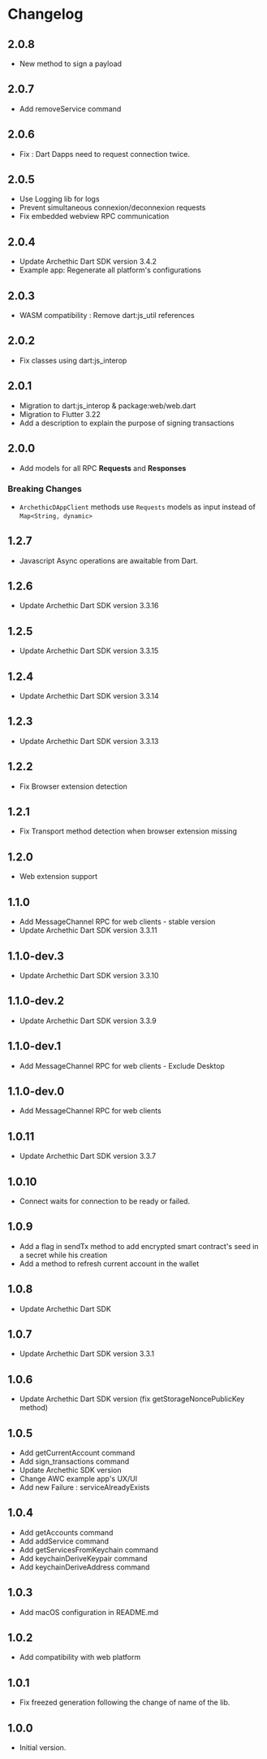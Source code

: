 Changelog
=========
## 2.0.8
- New method to sign a payload

## 2.0.7
- Add removeService command

## 2.0.6
- Fix : Dart Dapps need to request connection twice.

## 2.0.5
- Use Logging lib for logs
- Prevent simultaneous connexion/deconnexion requests
- Fix embedded webview RPC communication

## 2.0.4
- Update Archethic Dart SDK version 3.4.2
- Example app: Regenerate all platform's configurations

## 2.0.3
- WASM compatibility : Remove dart:js_util references

## 2.0.2
- Fix classes using dart:js_interop 

## 2.0.1
- Migration to dart:js_interop & package:web/web.dart
- Migration to Flutter 3.22
- Add a description to explain the purpose of signing transactions

## 2.0.0
- Add models for all RPC **Requests** and **Responses**

### Breaking Changes
- `ArchethicDAppClient` methods use `Requests` models as input instead of `Map<String, dynamic>`

## 1.2.7
- Javascript Async operations are awaitable from Dart.

## 1.2.6
- Update Archethic Dart SDK version 3.3.16

## 1.2.5
- Update Archethic Dart SDK version 3.3.15

## 1.2.4
- Update Archethic Dart SDK version 3.3.14
  
## 1.2.3
- Update Archethic Dart SDK version 3.3.13

## 1.2.2
- Fix Browser extension detection

## 1.2.1
- Fix Transport method detection when browser extension missing

## 1.2.0
- Web extension support

## 1.1.0
- Add MessageChannel RPC for web clients - stable version
- Update Archethic Dart SDK version 3.3.11 

## 1.1.0-dev.3
- Update Archethic Dart SDK version 3.3.10

## 1.1.0-dev.2
- Update Archethic Dart SDK version 3.3.9

## 1.1.0-dev.1
- Add MessageChannel RPC for web clients - Exclude Desktop

## 1.1.0-dev.0
- Add MessageChannel RPC for web clients

## 1.0.11
- Update Archethic Dart SDK version 3.3.7
  
## 1.0.10
- Connect waits for connection to be ready or failed.

## 1.0.9
- Add a flag in sendTx method to add encrypted smart contract's seed in a secret while his creation
- Add a method to refresh current account in the wallet

## 1.0.8
- Update Archethic Dart SDK

## 1.0.7
- Update Archethic Dart SDK version 3.3.1
  
## 1.0.6
- Update Archethic Dart SDK version (fix getStorageNoncePublicKey method)
  
## 1.0.5
- Add getCurrentAccount command
- Add sign_transactions command
- Update Archethic SDK version
- Change AWC example app's UX/UI
- Add new Failure : serviceAlreadyExists
  
## 1.0.4
- Add getAccounts command
- Add addService command
- Add getServicesFromKeychain command
- Add keychainDeriveKeypair command
- Add keychainDeriveAddress command

## 1.0.3
- Add macOS configuration in README.md

## 1.0.2
- Add compatibility with web platform

## 1.0.1
- Fix freezed generation following the change of name of the lib.

## 1.0.0
- Initial version.

